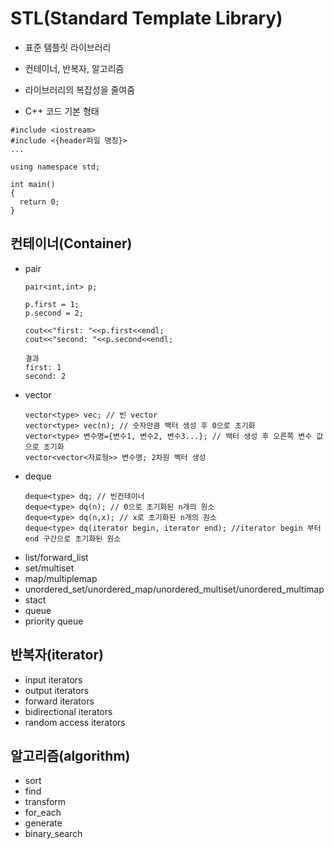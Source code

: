 # STL(Standard Template Library)
- 표준 템플릿 라이브러리
- 컨테이너, 반복자, 알고리즘
- 라이브러리의 복잡성을 줄여줌

- C++ 코드 기본 형태
```
#include <iostream>
#include <{header파일 명칭}>
...

using namespace std;

int main()
{
  return 0;
}
```

## 컨테이너(Container)
- pair
  ```
  pair<int,int> p;

  p.first = 1;
  p.second = 2;

  cout<<"first: "<<p.first<<endl;
  cout<<"second: "<<p.second<<endl;
  ```
  ```
  결과
  first: 1
  second: 2
  ```
- vector
  ```
  vector<type> vec; // 빈 vector
  vector<type> vec(n); // 숫자만큼 백터 생성 후 0으로 초기화
  vector<type> 변수명={변수1, 변수2, 변수3...}; // 백터 생성 후 오른쪽 변수 값으로 초기화
  vector<vector<자료형>> 변수명; 2차원 벡터 생성
  ```
- deque
  ```
  deque<type> dq; // 빈컨테이너
  deque<type> dq(n); // 0으로 초기화된 n개의 원소
  deque<type> dq(n,x); // x로 초기화된 n개의 원소
  deque<type> dq(iterator begin, iterator end); //iterator begin 부터 end 구간으로 초기화된 원소
  ```
- list/forward_list 
- set/multiset
- map/multiplemap
- unordered_set/unordered_map/unordered_multiset/unordered_multimap
- stact
- queue
- priority queue

## 반복자(iterator)
- input iterators
- output iterators
- forward iterators
- bidirectional iterators
- random access iterators

## 알고리즘(algorithm)
- sort
- find
- transform
- for_each
- generate
- binary_search
